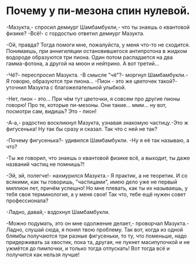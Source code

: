 # Почему у пи-мезона спин нулевой.

-Мазукта,- спросил демиург Шамбамбукли,- что ты знаешь о квантовой физике?
-Всё!- с гордостью ответил демиург Мазукта.

-Ой, правда? Тогда помоги мне, пожалуйста, у меня что-то не сходится. Понимаешь, при аннигиляции остановившегося антипротона в жидком водороде образуются три пиона. Один потом распадается на два гамма-фотона, а другой на мюон и нейтрино. А вот третий...

-Чё?- переспросил Мазукта.
-В смысле "чё"?- моргнул Шамбамбукли.- Я говорю, образуются три пиона...
-Пион - это же цветочек такой?- уточнил Мазукта с благожелательной улыбкой.

-Нет, пион - это... При чём тут цветочки, я совсем про другие пионы говорю! Про те, которые пи-мезоны. Они такие... ммм... ну вот, посмотри сам, видишь? Это - пион!

-А-а,- радостно воскликнул Мазукта, узнавая знакомую частицу.-Это ж фигусенька! Ну так бы сразу и сказал. Так что с ней не так?

-Почему фигусенька?- удивился Шамбамбукли.
-Ну я её так называю, а что?

-Ты же говорил, что знаешь о квантовой физике всё, а выходит, ты даже названий частиц не помнишь?!

-Эй, эй, полегче!- нахмурился Мазукта.- Я практик, а не теоретик. И со всякими, как ты говоришь, "частицами", имею дело уже не первый миллион лет, причём успешно! Но мне плевать, как ты их называешь, у тебя своя терминология, а у меня своя! Так что, тебе ещё нужен совет профессионала?

-Ладно, давай,- вздохнул Шамбамбукли.

-Можно подумать, это он мне одолжение делает,- проворчал Мазукта.- Ладно, слушай сюда, я понял твою проблему. Так вот, когда из одной блямбы получаются три разные фигусеньки, то ту, что поменьше, надо придерживать за хвостик, пока та, другая, не пукнет масипупочкой и не ужмётся до пимпочки, и только тогда отпускать! Вот тогда всё и получится как нельзя лучше!